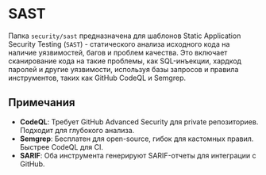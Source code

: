 # SAST

Папка `security/sast` предназначена для шаблонов Static Application Security Testing (`SAST`) - статического анализа исходного кода на наличие уязвимостей, багов и проблем качества. Это включает сканирование кода на такие проблемы, как SQL-инъекции, хардкод паролей и другие уязвимости, используя базы запросов и правила инструментов, таких как GitHub CodeQL и Semgrep.

## Примечания

- **CodeQL**: Требует GitHub Advanced Security для private репозиториев. Подходит для глубокого анализа.
- **Semgrep**: Бесплатен для open-source, гибок для кастомных правил. Быстрее CodeQL для CI.
- **SARIF**: Оба инструмента генерируют SARIF-отчеты для интеграции с GitHub.
